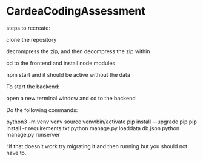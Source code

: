 # CardeaCodingAssessment

steps to recreate:

clone the repository

decrompress the zip, and then decompress the zip within 

cd to the frontend and install node modules

npm start and it should be active without the data

To start the backend:

open a new terminal window and cd to the backend

Do the following commands:

python3 -m venv venv
source venv/bin/activate
pip install --upgrade pip
pip install -r requirements.txt
python manage.py loaddata db.json
python manage.py runserver

^if that doesn't work try migrating it and then running but you should not have to.
